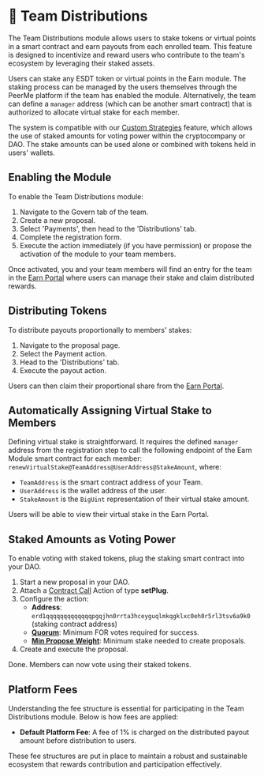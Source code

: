 # 💸 Team Distributions

The Team Distributions module allows users to stake tokens or virtual points in a smart contract and earn payouts from each enrolled team. This feature is designed to incentivize and reward users who contribute to the team's ecosystem by leveraging their staked assets.

Users can stake any ESDT token or virtual points in the Earn module. The staking process can be managed by the users themselves through the PeerMe platform if the team has enabled the module. Alternatively, the team can define a `manager` address (which can be another smart contract) that is authorized to allocate virtual stake for each member.

The system is compatible with our [Custom Strategies](/teams/plugging.md) feature, which allows the use of staked amounts for voting power within the cryptocompany or DAO. The stake amounts can be used alone or combined with tokens held in users' wallets.

## Enabling the Module

To enable the Team Distributions module:

1. Navigate to the Govern tab of the team.
2. Create a new proposal.
3. Select 'Payments', then head to the 'Distributions' tab.
4. Complete the registration form.
5. Execute the action immediately (if you have permission) or propose the activation of the module to your team members.

Once activated, you and your team members will find an entry for the team in the [Earn Portal](https://peerme.io/earn) where users can manage their stake and claim distributed rewards.

## Distributing Tokens

To distribute payouts proportionally to members' stakes:

1. Navigate to the proposal page.
2. Select the Payment action.
3. Head to the 'Distributions' tab.
4. Execute the payout action.

Users can then claim their proportional share from the [Earn Portal](https://peerme.io/earn).

## Automatically Assigning Virtual Stake to Members

Defining virtual stake is straightforward. It requires the defined `manager` address from the registration step to call the following endpoint of the Earn Module smart contract for each member: `renewVirtualStake@TeamAddress@UserAddress@StakeAmount`, where:

- `TeamAddress` is the smart contract address of your Team.
- `UserAddress` is the wallet address of the user.
- `StakeAmount` is the `BigUint` representation of their virtual stake amount.

Users will be able to view their virtual stake in the Earn Portal.

## Staked Amounts as Voting Power

To enable voting with staked tokens, plug the staking smart contract into your DAO.

1. Start a new proposal in your DAO.
2. Attach a [Contract Call](./actions.md#call-contract) Action of type **setPlug**.
3. Configure the action:
   - **Address**: `erd1qqqqqqqqqqqqqpgqjhn0rrta3hceyguqlmkqgklxc0eh0r5rl3tsv6a9k0` (staking contract address)
   - **[Quorum](./settings.md#minimum-attendance)**: Minimum FOR votes required for success.
   - **[Min Propose Weight](./settings.md#minimum-to-propose)**: Minimum stake needed to create proposals.
4. Create and execute the proposal.

Done. Members can now vote using their staked tokens.

## Platform Fees

Understanding the fee structure is essential for participating in the Team Distributions module. Below is how fees are applied:

- **Default Platform Fee**: A fee of 1% is charged on the distributed payout amount before distribution to users.

These fee structures are put in place to maintain a robust and sustainable ecosystem that rewards contribution and participation effectively.
